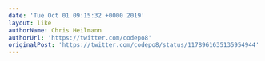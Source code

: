 ```yaml
---
date: 'Tue Oct 01 09:15:32 +0000 2019'
layout: like
authorName: Chris Heilmann
authorUrl: 'https://twitter.com/codepo8'
originalPost: 'https://twitter.com/codepo8/status/1178961635135954944'
---
```


